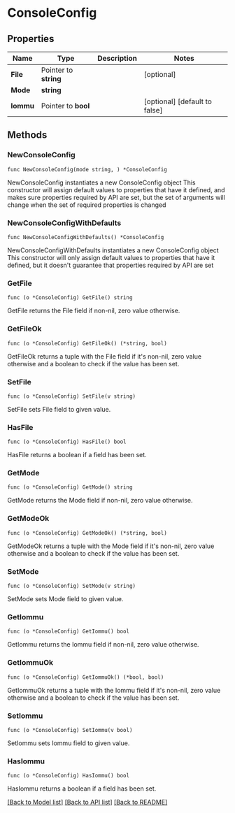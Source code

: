 # ConsoleConfig

## Properties

Name | Type | Description | Notes
------------ | ------------- | ------------- | -------------
**File** | Pointer to **string** |  | [optional] 
**Mode** | **string** |  | 
**Iommu** | Pointer to **bool** |  | [optional] [default to false]

## Methods

### NewConsoleConfig

`func NewConsoleConfig(mode string, ) *ConsoleConfig`

NewConsoleConfig instantiates a new ConsoleConfig object
This constructor will assign default values to properties that have it defined,
and makes sure properties required by API are set, but the set of arguments
will change when the set of required properties is changed

### NewConsoleConfigWithDefaults

`func NewConsoleConfigWithDefaults() *ConsoleConfig`

NewConsoleConfigWithDefaults instantiates a new ConsoleConfig object
This constructor will only assign default values to properties that have it defined,
but it doesn't guarantee that properties required by API are set

### GetFile

`func (o *ConsoleConfig) GetFile() string`

GetFile returns the File field if non-nil, zero value otherwise.

### GetFileOk

`func (o *ConsoleConfig) GetFileOk() (*string, bool)`

GetFileOk returns a tuple with the File field if it's non-nil, zero value otherwise
and a boolean to check if the value has been set.

### SetFile

`func (o *ConsoleConfig) SetFile(v string)`

SetFile sets File field to given value.

### HasFile

`func (o *ConsoleConfig) HasFile() bool`

HasFile returns a boolean if a field has been set.

### GetMode

`func (o *ConsoleConfig) GetMode() string`

GetMode returns the Mode field if non-nil, zero value otherwise.

### GetModeOk

`func (o *ConsoleConfig) GetModeOk() (*string, bool)`

GetModeOk returns a tuple with the Mode field if it's non-nil, zero value otherwise
and a boolean to check if the value has been set.

### SetMode

`func (o *ConsoleConfig) SetMode(v string)`

SetMode sets Mode field to given value.


### GetIommu

`func (o *ConsoleConfig) GetIommu() bool`

GetIommu returns the Iommu field if non-nil, zero value otherwise.

### GetIommuOk

`func (o *ConsoleConfig) GetIommuOk() (*bool, bool)`

GetIommuOk returns a tuple with the Iommu field if it's non-nil, zero value otherwise
and a boolean to check if the value has been set.

### SetIommu

`func (o *ConsoleConfig) SetIommu(v bool)`

SetIommu sets Iommu field to given value.

### HasIommu

`func (o *ConsoleConfig) HasIommu() bool`

HasIommu returns a boolean if a field has been set.


[[Back to Model list]](../README.md#documentation-for-models) [[Back to API list]](../README.md#documentation-for-api-endpoints) [[Back to README]](../README.md)


